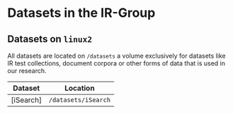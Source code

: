 # Datasets in the IR-Group

## Datasets on `linux2`

All datasets are located on `/datasets` a volume exclusively for datasets like IR test collections, document corpora or other forms of data that is used in our research. 

| Dataset  | Location |
| ------------- | ------------- |
| [iSearch] | `/datasets/iSearch`|
